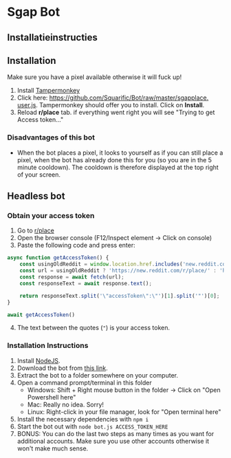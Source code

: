 # Sgap Bot

## Installatieinstructies

## Installation

Make sure you have a pixel available otherwise it will fuck up!

1. Install [Tampermonkey](https://www.tampermonkey.net/)
2. Click here: [https://github.com/Squarific/Bot/raw/master/sgapplace.
   user.js](https://github.com/anoadragon453/Bot/raw/master/sgapplace.user.js). Tampermonkey 
   should offer you to install. Click on **Install**.
3. Reload **r/place** tab. if everything went right you will see "Trying to get 
   Access token..."

### Disadvantages of this bot

- When the bot places a pixel, it looks to yourself as if you can still place a pixel, when the bot has already done this for you (so you are in the 5 minute cooldown). The cooldown is therefore displayed at the top right of your screen.

## Headless bot

### Obtain your access token
1. Go to [r/place](https://www.reddit.com/r/place/)
2. Open the browser console (F12/Inspect element -> Click on console)
3. Paste the following code and press enter:

```js
async function getAccessToken() {
	const usingOldReddit = window.location.href.includes('new.reddit.com');
	const url = usingOldReddit ? 'https://new.reddit.com/r/place/' : 'https://www.reddit.com/r/place/';
	const response = await fetch(url);
	const responseText = await response.text();

	return responseText.split('\"accessToken\":\"')[1].split('"')[0];
}

await getAccessToken()
```

4. The text between the quotes (`"`) is your access token.

### Installation Instructions

1. Install [NodeJS](https://nodejs.org/).
2. Download the bot from [this link](https://github.com/anoadragon453/Bot/archive/refs/heads/master.zip).
4. Extract the bot to a folder somewhere on your computer.
5. Open a command prompt/terminal in this folder
    * Windows: Shift + Right mouse button in the folder -> Click on "Open Powershell here"
    * Mac: Really no idea. Sorry!
    * Linux: Right-click in your file manager, look for "Open terminal here"
6. Install the necessary dependencies with `npm i`
7. Start the bot out with `node bot.js ACCESS_TOKEN_HERE`
8. BONUS: You can do the last two steps as many times as you want for additional accounts. Make sure you use other accounts otherwise it won't make much sense. 